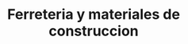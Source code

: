 ---
title: "Ferreteria y materiales de construccion"
url: /bogota/ferreteria-y-materiales-de-construccion/
shop: hardware
---